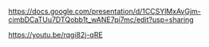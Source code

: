 https://docs.google.com/presentation/d/1CCSYlMxAvGjm-cimbDCaTUu7DTQobb1t_wANE7pi7mc/edit?usp=sharing

https://youtu.be/rqgi82j-qRE

